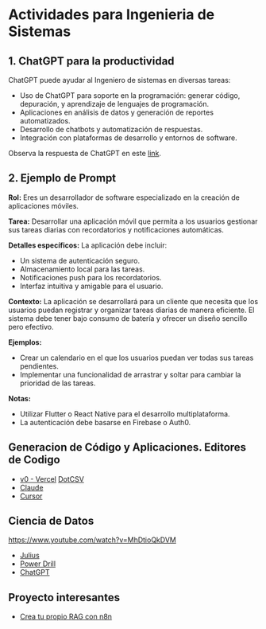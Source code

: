 # Actividades para Ingenieria de Sistemas

## 1. ChatGPT para la productividad
ChatGPT puede ayudar al Ingeniero de sistemas en diversas tareas:
* Uso de ChatGPT para soporte en la programación: generar código, depuración, y aprendizaje de lenguajes de programación.
* Aplicaciones en análisis de datos y generación de reportes automatizados.
* Desarrollo de chatbots y automatización de respuestas.
* Integración con plataformas de desarrollo y entornos de software.

Observa la respuesta de ChatGPT en este [link](https://chatgpt.com/share/66f6419c-9cf4-8005-a8ae-1f802b6e12a4).

## 2. Ejemplo de Prompt
**Rol:** Eres un desarrollador de software especializado en la creación de aplicaciones móviles.

**Tarea:** Desarrollar una aplicación móvil que permita a los usuarios gestionar sus tareas diarias con recordatorios y notificaciones automáticas.

**Detalles específicos:** La aplicación debe incluir:
- Un sistema de autenticación seguro.
- Almacenamiento local para las tareas.
- Notificaciones push para los recordatorios.
- Interfaz intuitiva y amigable para el usuario.

**Contexto:** La aplicación se desarrollará para un cliente que necesita que los usuarios puedan registrar y organizar tareas diarias de manera eficiente. El sistema debe tener bajo consumo de batería y ofrecer un diseño sencillo pero efectivo.

**Ejemplos:**
- Crear un calendario en el que los usuarios puedan ver todas sus tareas pendientes.
- Implementar una funcionalidad de arrastrar y soltar para cambiar la prioridad de las tareas.

**Notas:**
- Utilizar Flutter o React Native para el desarrollo multiplataforma.
- La autenticación debe basarse en Firebase o Auth0.


## Generacion de Código y Aplicaciones. Editores de Codigo
* [v0 - Vercel](https://v0.dev/chat) [DotCSV](https://www.youtube.com/watch?v=yLKyGB8AVSg)
* [Claude](https://claude.ai/)
* [Cursor](https://www.cursor.com/)

## Ciencia de Datos
https://www.youtube.com/watch?v=MhDtioQkDVM
* [Julius](https://julius.ai/)
* [Power Drill](https://powerdrill.ai/)
* [ChatGPT](https://chatgpt.com/)

## Proyecto interesantes
* [Crea tu propio RAG con n8n](https://www.youtube.com/watch?v=UeFi5oV9UpY)
